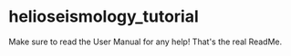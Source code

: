 # helioseismology_tutorial

Make sure to read the User Manual for any help! That's the real ReadMe.
